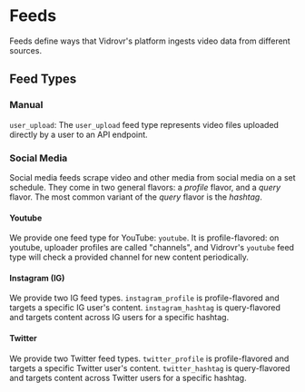 # Feeds

Feeds define ways that Vidrovr's platform ingests video data from different sources.

## Feed Types

### Manual

`user_upload`: The `user_upload` feed type represents video files uploaded directly by a user to an API endpoint.

### Social Media

Social media feeds scrape video and other media from social media on a set schedule.
They come in two general flavors: 
a _profile_ flavor, 
and a _query_ flavor. 
The most common variant of the _query_ flavor is the _hashtag_.

#### Youtube

We provide one feed type for YouTube: `youtube`. 
It is profile-flavored: 
on youtube, uploader profiles are called "channels", 
and Vidrovr's `youtube` feed type will check a provided channel 
for new content periodically.

#### Instagram (IG)

We provide two IG feed types.
`instagram_profile` is profile-flavored and targets a specific IG user's content.
`instagram_hashtag` is query-flavored and targets content across IG users for a specific hashtag.

#### Twitter

We provide two Twitter feed types.
`twitter_profile` is profile-flavored and targets a specific Twitter user's content.
`twitter_hashtag` is query-flavored and targets content across Twitter users for a specific hashtag.
